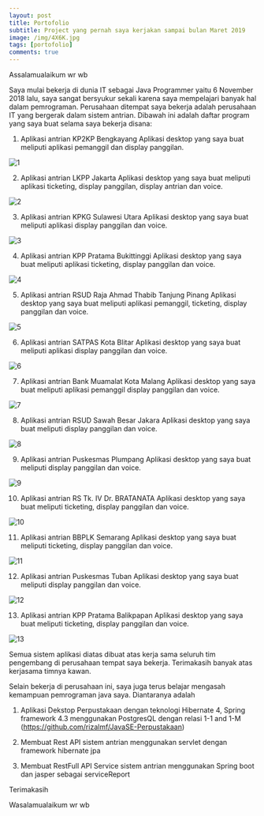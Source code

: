 ```yaml
---
layout: post
title: Portofolio
subtitle: Project yang pernah saya kerjakan sampai bulan Maret 2019
image: /img/4X6K.jpg
tags: [portofolio]
comments: true
---
```

Assalamualaikum wr wb


Saya mulai bekerja di dunia IT sebagai Java Programmer yaitu 6 November 2018 lalu, saya sangat bersyukur sekali karena saya mempelajari banyak hal dalam pemrograman. Perusahaan ditempat saya bekerja adalah perusahaan IT yang bergerak dalam sistem antrian. Dibawah ini adalah daftar program yang saya buat selama saya bekerja disana:

1. Aplikasi antrian KP2KP Bengkayang
Aplikasi desktop yang saya buat meliputi aplikasi pemanggil dan display panggilan.

 ![1](/img/1.JPG)		 

2. Aplikasi antrian LKPP Jakarta
Aplikasi desktop yang saya buat meliputi aplikasi ticketing, display panggilan, display antrian dan voice.

 ![2](/img/2.JPG)	

3.  Aplikasi antrian KPKG Sulawesi Utara
Aplikasi desktop yang saya buat meliputi aplikasi display panggilan dan voice. 

 ![3](/img/3.JPG)	

4.  Aplikasi antrian KPP Pratama Bukittinggi
Aplikasi desktop yang saya buat meliputi aplikasi ticketing, display panggilan dan voice. 
 	 
 ![4](/img/4.JPG)	

5. Aplikasi antrian RSUD Raja Ahmad Thabib Tanjung Pinang
Aplikasi desktop yang saya buat meliputi aplikasi pemanggil, ticketing, display panggilan dan voice.

 ![5](/img/5.JPG)	

6. Aplikasi antrian SATPAS Kota Blitar
Aplikasi desktop yang saya buat meliputi aplikasi display panggilan dan voice.
       
 ![6](/img/6.JPG)	

7. Aplikasi antrian Bank Muamalat Kota Malang
Aplikasi desktop yang saya buat meliputi aplikasi pemanggil display panggilan dan voice.	

 ![7](/img/7.JPG)	

8. Aplikasi antrian RSUD Sawah Besar Jakara
Aplikasi desktop yang saya buat meliputi display panggilan dan voice.

 ![8](/img/8.JPG)	 

9. Aplikasi antrian Puskesmas Plumpang
Aplikasi desktop yang saya buat meliputi display panggilan dan voice.

 ![9](/img/9.JPG)		 

10. Aplikasi antrian RS Tk. IV Dr. BRATANATA
Aplikasi desktop yang saya buat meliputi ticketing, display panggilan dan voice.

 ![10](/img/10.JPG)	

11. Aplikasi antrian BBPLK Semarang
Aplikasi desktop yang saya buat meliputi ticketing, display panggilan dan voice.

 ![11](/img/11.JPG)	

12. Aplikasi antrian Puskesmas Tuban
Aplikasi desktop yang saya buat meliputi display panggilan dan voice.

 ![12](/img/12.JPG)	

13. Aplikasi antrian KPP Pratama Balikpapan
Aplikasi desktop yang saya buat meliputi ticketing, display panggilan dan voice.

 ![13](/img/13.JPG)	 

Semua sistem aplikasi diatas dibuat atas kerja sama seluruh tim pengembang di perusahaan tempat saya bekerja. Terimakasih banyak atas kerjasama timnya kawan.


Selain bekerja di perusahaan ini, saya juga terus belajar mengasah kemampuan pemrograman java saya. Diantaranya adalah
1. Aplikasi Dekstop Perpustakaan dengan teknologi Hibernate 4, Spring framework 4.3 menggunakan PostgresQL dengan relasi 1-1 and 1-M
(https://github.com/rizalmf/JavaSE-Perpustakaan)

2. Membuat Rest API sistem antrian menggunakan servlet dengan framework hibernate jpa

3. Membuat RestFull API Service sistem antrian menggunakan Spring boot dan jasper sebagai serviceReport


Terimakasih

Wasalamualaikum wr wb